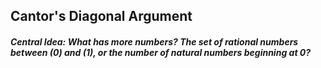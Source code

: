 ## Cantor's Diagonal Argument

##### **Central Idea:** What has more numbers? The set of rational numbers between \(0\) and \(1\), or the number of natural numbers beginning at 0?
